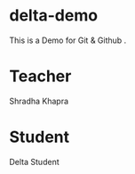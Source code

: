 # delta-demo
This is a Demo for Git &amp; Github .

# Teacher
Shradha Khapra

# Student 
Delta Student